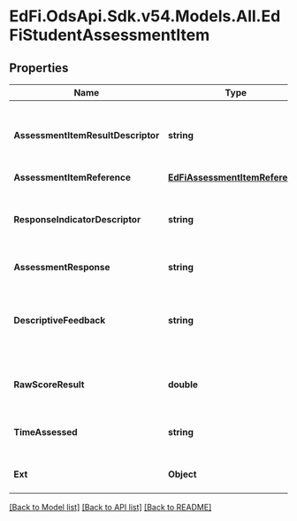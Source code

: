 # EdFi.OdsApi.Sdk.v54.Models.All.EdFiStudentAssessmentItem

## Properties

Name | Type | Description | Notes
------------ | ------------- | ------------- | -------------
**AssessmentItemResultDescriptor** | **string** | The analyzed result of a student&#39;s response to an assessment item. For example:        Correct        Incorrect         Met standard        ... | 
**AssessmentItemReference** | [**EdFiAssessmentItemReference**](EdFiAssessmentItemReference.md) |  | 
**ResponseIndicatorDescriptor** | **string** | Indicator of the response. For example:        Nonscorable response        Ineffective response        Effective response        Partial response        ... | [optional] 
**AssessmentResponse** | **string** | A student&#39;s response to a stimulus on a test. | [optional] 
**DescriptiveFeedback** | **string** | The formative descriptive feedback that was given to a learner in response to the results from a scored/evaluated assessment item. | [optional] 
**RawScoreResult** | **double** | A meaningful raw score of the performance of an individual on an assessment item. | [optional] 
**TimeAssessed** | **string** | The overall time a student actually spent during the AssessmentItem. | [optional] 
**Ext** | **Object** | Extensions to the StudentAssessmentItem entity. | [optional] 

[[Back to Model list]](../../README.md#documentation-for-models) [[Back to API list]](../../README.md#documentation-for-api-endpoints) [[Back to README]](../../README.md)

